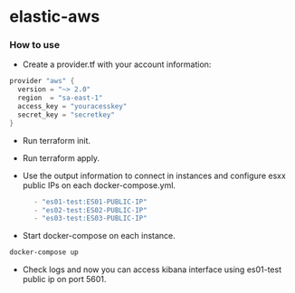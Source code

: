 # elastic-aws

### How to use

- Create a provider.tf with your account information:

```Powershell
provider "aws" {
  version = "~> 2.0"
  region  = "sa-east-1"
  access_key = "youracesskey"
  secret_key = "secretkey"
}
```

- Run terraform init.

- Run terraform apply.

- Use the output information to connect in instances and configure esxx public IPs on each docker-compose.yml.

```Powershell
      - "es01-test:ES01-PUBLIC-IP"
      - "es02-test:ES02-PUBLIC-IP"
      - "es03-test:ES03-PUBLIC-IP"
```

- Start docker-compose on each instance.

```Powershell
docker-compose up
```

- Check logs and now you can access kibana interface using es01-test public ip on port 5601. 